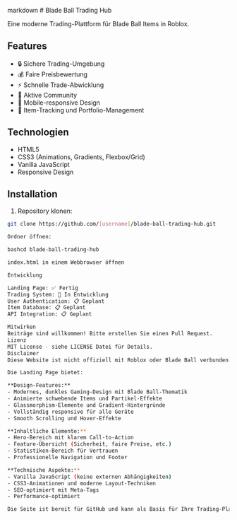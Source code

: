 markdown # Blade Ball Trading Hub

Eine moderne Trading-Plattform für Blade Ball Items in Roblox.

## Features

- 🔒 Sichere Trading-Umgebung
- 💰 Faire Preisbewertung
- ⚡ Schnelle Trade-Abwicklung
- 👥 Aktive Community
- 📱 Mobile-responsive Design
- 🎯 Item-Tracking und Portfolio-Management

## Technologien

- HTML5
- CSS3 (Animations, Gradients, Flexbox/Grid)
- Vanilla JavaScript
- Responsive Design

## Installation

1. Repository klonen:
```bash
git clone https://github.com/[username]/blade-ball-trading-hub.git

Ordner öffnen:

bashcd blade-ball-trading-hub

index.html in einem Webbrowser öffnen

Entwicklung

Landing Page: ✅ Fertig
Trading System: 🚧 In Entwicklung
User Authentication: 📋 Geplant
Item Database: 📋 Geplant
API Integration: 📋 Geplant

Mitwirken
Beiträge sind willkommen! Bitte erstellen Sie einen Pull Request.
Lizenz
MIT License - siehe LICENSE Datei für Details.
Disclaimer
Diese Website ist nicht offiziell mit Roblox oder Blade Ball verbunden.

Die Landing Page bietet:

**Design-Features:**
- Modernes, dunkles Gaming-Design mit Blade Ball-Thematik
- Animierte schwebende Items und Partikel-Effekte
- Glassmorphism-Elemente und Gradient-Hintergründe
- Vollständig responsive für alle Geräte
- Smooth Scrolling und Hover-Effekte

**Inhaltliche Elemente:**
- Hero-Bereich mit klarem Call-to-Action
- Feature-Übersicht (Sicherheit, faire Preise, etc.)
- Statistiken-Bereich für Vertrauen
- Professionelle Navigation und Footer

**Technische Aspekte:**
- Vanilla JavaScript (keine externen Abhängigkeiten)
- CSS3-Animationen und moderne Layout-Techniken
- SEO-optimiert mit Meta-Tags
- Performance-optimiert

Die Seite ist bereit für GitHub und kann als Basis für Ihre Trading-Plattform dienen. Sie können sie einfach erweitern mit Backend-Funktionalität für das eigentliche Trading-System.
